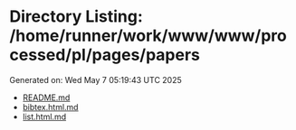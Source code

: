 # Directory Listing: /home/runner/work/www/www/processed/pl/pages/papers
Generated on: Wed May  7 05:19:43 UTC 2025

- [README.md](README.md)
- [bibtex.html.md](bibtex.html.md)
- [list.html.md](list.html.md)
